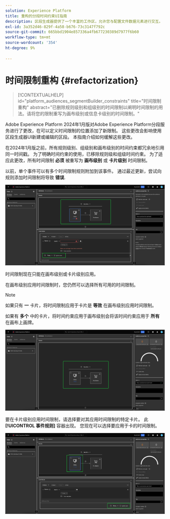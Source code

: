```yaml
---
solution: Experience Platform
title: 重构的分段时间约束UI指南
description: 区段生成器提供了一个丰富的工作区，允许您与配置文件数据元素进行交互。 工作区为构建和编辑规则提供了直观的控件，例如用于表示数据属性的拖放图块。
exl-id: 3a352d46-829f-4a58-b676-73c3147f792c
source-git-commit: 665bbd1904e857336a4fb677230389d7977f6b60
workflow-type: tm+mt
source-wordcount: '354'
ht-degree: 9%

---
```


# 时间限制重构 {#refactorization}

>[!CONTEXTUALHELP]
>id="platform_audiences_segmentBuilder_constraints"
>title="时间限制重构"
>abstract="已删除规则级别和组级别的时间限制以阐明时间限制的用法。请将您的限制重写为画布级别或信息卡级别的时间限制。"

Adobe Experience Platform 2024年1月版对Adobe Experience Platform分段服务进行了更改，在可以定义时间限制的位置添加了新限制。 这些更改会影响使用区段生成器UI新建或编辑的区段。 本指南介绍如何缓解这些更改。

在2024年1月版之前，所有规则级别、组级别和画布级别的时间约束都冗余地引用同一时间戳。 为了明确时间约束的使用，已移除规则级和组级时间约束。 为了适应此更改，所有时间限制 **必须** 被重写为 **画布级别** 或 **卡片级别** 时间限制。

以前，单个事件可以有多个时间限制规则附加到该事件。 通过最近更新，尝试向规则添加时间限制将导致 **错误**.

![规则级时间限制会突出显示。 随后发生的错误也会突出显示。 ](../images/ui/segment-refactoring/rule-time-constraint.png)

时间限制现在只能在画布级别或卡片级别应用。

在画布级别应用时间限制时，您仍然可以选择所有可用的时间限制。

>[!NOTE]
>
>如果只有 **一** 卡片，将时间限制应用于卡片是 **等效** 在画布级别应用时间限制。
>
>如果有 **多个** 中的卡片，将时间约束应用于画布级别会将该时间约束应用于 **所有** 在画布上画牌。

![画布级别的时间限制会突出显示。](../images/ui/segment-refactoring/canvas-time-constraint.png)

要在卡片级别应用时间限制，请选择要对其应用时间限制的特定卡片。 此 **[!UICONTROL 事件规则]** 容器出现。 您现在可以选择要应用于卡的时间限制。

![卡片级别的时间限制会突出显示。](../images/ui/segment-refactoring/card-time-constraint.png)

